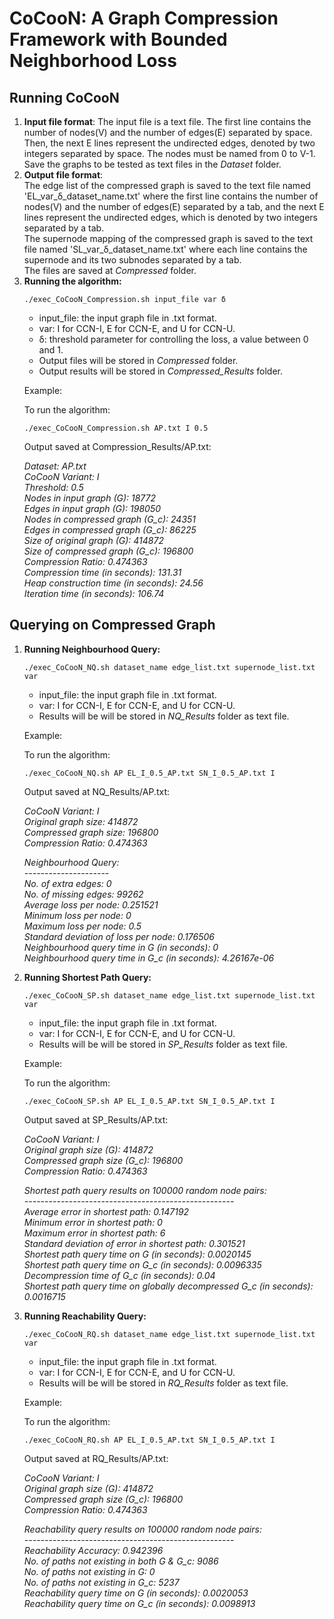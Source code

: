 # CoCooN: A Graph Compression Framework with Bounded Neighborhood Loss

## Running CoCooN
<ol>
<li> <strong>Input file format</strong>:
 The input file is a text file. The first line contains the number of nodes(V) and the number of edges(E) separated by space. Then, the next E lines represent the undirected edges, denoted by two integers separated by space. The nodes must be named from 0 to V-1. Save the graphs to be tested as text files in the <em>Dataset</em> folder.
</li>

<li><strong>Output file format</strong>:</li>
The edge list of the compressed graph is saved to the text file named 'EL_var_δ_dataset_name.txt' where the first line contains the number of nodes(V) and the number of edges(E) separated by a tab, and the next E lines represent the undirected edges, which is denoted by two integers separated by a tab.<br>
The supernode mapping of the compressed graph is saved to the text file named 'SL_var_δ_dataset_name.txt' where each line contains the supernode and its two subnodes separated by a tab.<br>The files are saved at <em>Compressed</em> folder.

<li><strong>Running the algorithm:</strong>

`./exec_CoCooN_Compression.sh input_file var δ `

* input_file: the input graph file in .txt format.
* var: I for CCN-I, E for CCN-E, and U for CCN-U.
* δ: threshold parameter for controlling the loss, a value between 0 and 1.
* Output files will be stored in <em>Compressed</em> folder.
* Output results will be stored in <em>Compressed_Results</em> folder.

Example:

To run the algorithm:

`./exec_CoCooN_Compression.sh AP.txt I 0.5`

Output saved at Compression_Results/AP.txt:

 <em>Dataset: AP.txt<br>
CoCooN Variant: I<br>
Threshold: 0.5<br>
Nodes in input graph (G): 18772<br>
Edges in input graph (G): 198050<br>
Nodes in compressed graph (G_c): 24351<br>
Edges in compressed graph (G_c): 86225<br>
Size of original graph (G): 414872<br>
Size of compressed graph (G_c): 196800<br>
Compression Ratio: 0.474363<br>
Compression time (in seconds): 131.31<br>
Heap construction time (in seconds): 24.56<br>
Iteration time (in seconds): 106.74</em><br>
</li>
</ol>

## Querying on Compressed Graph
<ol>

<li><strong>Running Neighbourhood Query:</strong>

`./exec_CoCooN_NQ.sh dataset_name edge_list.txt supernode_list.txt var`

* input_file: the input graph file in .txt format.
* var: I for CCN-I, E for CCN-E, and U for CCN-U.
* Results will be will be stored in <em>NQ_Results</em> folder as text file.

Example:

To run the algorithm:

`./exec_CoCooN_NQ.sh AP EL_I_0.5_AP.txt SN_I_0.5_AP.txt I`

Output saved at NQ_Results/AP.txt:

<em>
CoCooN Variant: I<br>
Original graph size: 414872<br>
Compressed graph size: 196800<br>
Compression Ratio: 0.474363<br>

Neighbourhood Query:<br>
---------------------<br>
No. of extra edges: 0<br>
No. of missing edges: 99262<br>
Average loss per node: 0.251521<br>
Minimum loss per node: 0<br>
Maximum loss per node: 0.5<br>
Standard deviation of loss per node: 0.176506<br>
Neighbourhood query time in G (in seconds): 0<br>
Neighbourhood query time in G_c (in seconds): 4.26167e-06
</em><br>
</li>

<li><strong>Running Shortest Path Query:</strong>

`./exec_CoCooN_SP.sh dataset_name edge_list.txt supernode_list.txt var`

* input_file: the input graph file in .txt format.
* var: I for CCN-I, E for CCN-E, and U for CCN-U.
* Results will be will be stored in <em>SP_Results</em> folder as text file.

Example:

To run the algorithm:

`./exec_CoCooN_SP.sh AP EL_I_0.5_AP.txt SN_I_0.5_AP.txt I`

Output saved at SP_Results/AP.txt:

<em>
CoCooN Variant: I<br>
Original graph size (G): 414872<br>
Compressed graph size (G_c): 196800<br>
Compression Ratio: 0.474363<br>

Shortest path query results on 100000 random node pairs:<br>
----------------------------------------------------<br>
Average error in shortest path: 0.147192<br>
Minimum error in shortest path: 0<br>
Maximum error in shortest path: 6<br>
Standard deviation of error in shortest path: 0.301521<br>
Shortest path query time on G (in seconds): 0.0020145<br>
Shortest path query time on G_c (in seconds): 0.0096335<br>
Decompression time of G_c (in seconds): 0.04<br>
Shortest path query time on globally decompressed G_c (in seconds): 0.0016715
</em><br>
</li>

<li><strong>Running Reachability Query:</strong>

`./exec_CoCooN_RQ.sh dataset_name edge_list.txt supernode_list.txt var`

* input_file: the input graph file in .txt format.
* var: I for CCN-I, E for CCN-E, and U for CCN-U.
* Results will be will be stored in <em>RQ_Results</em> folder as text file.

Example:

To run the algorithm:

`./exec_CoCooN_RQ.sh AP EL_I_0.5_AP.txt SN_I_0.5_AP.txt I`

Output saved at RQ_Results/AP.txt:

<em>CoCooN Variant: I<br>
Original graph size (G): 414872<br>
Compressed graph size (G_c): 196800<br>
Compression Ratio: 0.474363<br>

Reachability query results on 100000 random node pairs:<br>
----------------------------------------------------<br>
Reachability Accuracy: 0.942396<br>
No. of paths not existing in both G & G_c: 9086<br>
No. of paths not existing in G: 0<br>
No. of paths not existing in G_c: 5237<br>
Reachability query time on G (in seconds): 0.0020053<br>
Reachability query time on G_c (in seconds): 0.0098913
</em><br>
</li>

</ol>
